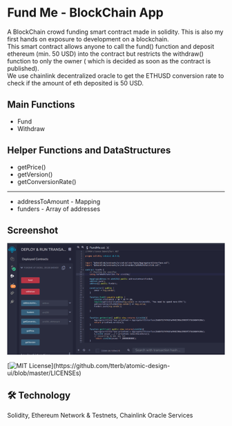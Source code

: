 
# Fund Me - BlockChain App

A BlockChain crowd funding smart contract made in solidity. This is also my first hands on exposure to development on a blockchain.\
This smart contract allows anyone to call the fund() function and deposit ethereum (min. 50 USD) into the contract but restricts the withdraw() function to only the owner ( which is decided as soon as the contract is published).\
We use chainlink decentralized oracle to get the ETHUSD conversion rate to check if the amount of eth deposited is 50 USD.



## Main Functions

- Fund
- Withdraw

## Helper Functions and DataStructures
- getPrice()
- getVersion()
- getConversionRate()
---
- addressToAmount - Mapping
- funders - Array of addresses

  
## Screenshot

![App Screenshot](https://github.com/justAcoderguy/FundMe-BlockChain/blob/main/FundeMe.png)


  


[![MIT License](https://img.shields.io/apm/l/atomic-design-ui.svg?)](https://github.com/tterb/atomic-design-ui/blob/master/LICENSEs)


  
## 🛠 Technology
Solidity, Ethereum Network & Testnets, Chainlink Oracle Services

  
